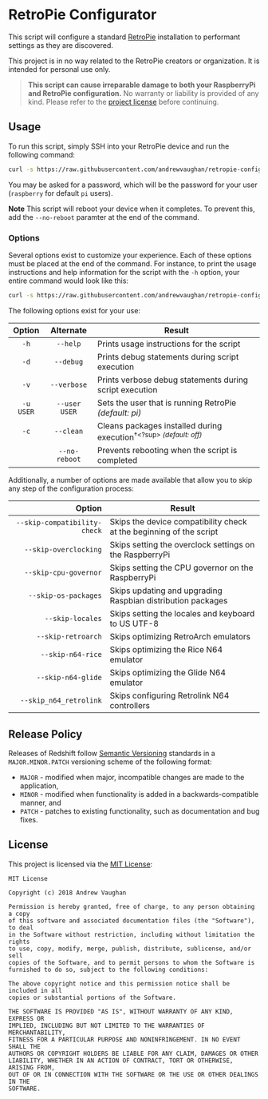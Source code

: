 # RetroPie Configurator

This script will configure a standard [RetroPie][retropie] installation to performant settings as they are discovered.

This project is in no way related to the RetroPie creators or organization.  It is intended for personal use only.

> **This script can cause irreparable damage to both your RaspberryPi and RetroPie configuration.**  No warranty or
> liability is provided of any kind.  Please refer to the [project license][project-license] before continuing.

## Usage

To run this script, simply SSH into your RetroPie device and run the following command:

```bash
curl -s https://raw.githubusercontent.com/andrewvaughan/retropie-configurator/master/configurator | sudo bash -s --
```

You may be asked for a password, which will be the password for your user (`raspberry` for default `pi` users).

**Note** This script will reboot your device when it completes.  To prevent this, add the `--no-reboot` paramter
at the end of the command.

### Options

Several options exist to customize your experience.  Each of these options must be placed at the end of the command.
For instance, to print the usage instructions and help information for the script with the `-h` option, your entire
command would look like this:

```bash
curl -s https://raw.githubusercontent.com/andrewvaughan/retropie-configurator/master/configurator | sudo bash -s -- -h
```

The following options exist for your use:

| Option    | Alternate     | Result                                                                  |
|:---------:|:-------------:|-------------------------------------------------------------------------|
| `-h`      | `--help`      | Prints usage instructions for the script                                |
| `-d`      | `--debug`     | Prints debug statements during script execution                         |
| `-v`      | `--verbose`   | Prints verbose debug statements during script execution                 |
| `-u USER` | `--user USER` | Sets the user that is running RetroPie *(default: pi)*                  |
| `-c`      | `--clean`     | Cleans packages installed during execution<sup>†<?sup> *(default: off)* |
|           | `--no-reboot` | Prevents rebooting when the script is completed                         |

Additionally, a number of options are made available that allow you to skip any step of the configuration process:

| Option                       | Result                                                              |
|-----------------------------:|---------------------------------------------------------------------|
| `--skip-compatibility-check` | Skips the device compatibility check at the beginning of the script |
| `--skip-overclocking`        | Skips setting the overclock settings on the RaspberryPi             |
| `--skip-cpu-governor`        | Skips setting the CPU governor on the RaspberryPi                   |
| `--skip-os-packages`         | Skips updating and upgrading Raspbian distribution packages         |
| `--skip-locales`             | Skips setting the locales and keyboard to US UTF-8                  |
| `--skip-retroarch`           | Skips optimizing RetroArch emulators                                |
| `--skip-n64-rice`            | Skips optimizing the Rice N64 emulator                              |
| `--skip-n64-glide`           | Skips optimizing the Glide N64 emulator                             |
| `--skip_n64_retrolink`       | Skips configuring Retrolink N64 controllers                         |

## Release Policy

Releases of Redshift follow [Semantic Versioning][semver-url] standards in a `MAJOR.MINOR.PATCH` versioning
scheme of the following format:

* `MAJOR` - modified when major, incompatible changes are made to the application,
* `MINOR` - modified when functionality is added in a backwards-compatible manner, and
* `PATCH` - patches to existing functionality, such as documentation and bug fixes.

## License

This project is licensed via the [MIT License][project-license]:

```
MIT License

Copyright (c) 2018 Andrew Vaughan

Permission is hereby granted, free of charge, to any person obtaining a copy
of this software and associated documentation files (the "Software"), to deal
in the Software without restriction, including without limitation the rights
to use, copy, modify, merge, publish, distribute, sublicense, and/or sell
copies of the Software, and to permit persons to whom the Software is
furnished to do so, subject to the following conditions:

The above copyright notice and this permission notice shall be included in all
copies or substantial portions of the Software.

THE SOFTWARE IS PROVIDED "AS IS", WITHOUT WARRANTY OF ANY KIND, EXPRESS OR
IMPLIED, INCLUDING BUT NOT LIMITED TO THE WARRANTIES OF MERCHANTABILITY,
FITNESS FOR A PARTICULAR PURPOSE AND NONINFRINGEMENT. IN NO EVENT SHALL THE
AUTHORS OR COPYRIGHT HOLDERS BE LIABLE FOR ANY CLAIM, DAMAGES OR OTHER
LIABILITY, WHETHER IN AN ACTION OF CONTRACT, TORT OR OTHERWISE, ARISING FROM,
OUT OF OR IN CONNECTION WITH THE SOFTWARE OR THE USE OR OTHER DEALINGS IN THE
SOFTWARE.
```


[project-license]: https://github.com/andrewvaughan/retropie-configurator/blob/master/LICENSE
[semver-url]:      http://semver.org/
[retropie]:        https://retropie.org.uk/

